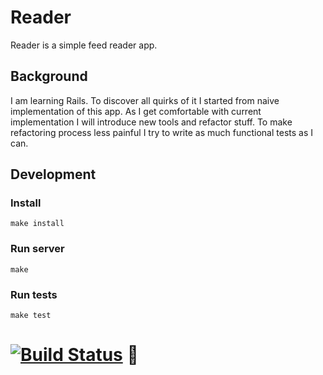 # Reader
Reader is a simple feed reader app.

## Background
I am learning Rails. To discover all quirks of it I started from naive implementation of this app. As I get comfortable with current implementation I will introduce new tools and refactor stuff. To make refactoring process less painful I try to write as much functional tests as I can.

## Development

### Install
```
make install
```

### Run server
```
make
```

### Run tests
```
make test
```

# [![Build Status](https://travis-ci.org/sadovnik/reader.svg?branch=master)](https://travis-ci.org/sadovnik/reader) 👀
